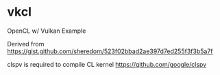 # vkcl
OpenCL w/ Vulkan Example

Derived from https://gist.github.com/sheredom/523f02bbad2ae397d7ed255f3f3b5a7f

clspv is required to compile CL kernel
https://github.com/google/clspv
